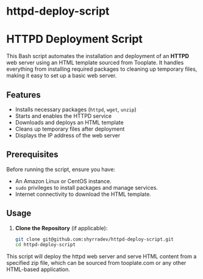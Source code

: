 # httpd-deploy-script
# HTTPD Deployment Script

This Bash script automates the installation and deployment of an **HTTPD** web server using an HTML template sourced from Tooplate. It handles everything from installing required packages to cleaning up temporary files, making it easy to set up a basic web server.

## Features

- Installs necessary packages (`httpd`, `wget`, `unzip`)
- Starts and enables the HTTPD service
- Downloads and deploys an HTML template
- Cleans up temporary files after deployment
- Displays the IP address of the web server

## Prerequisites

Before running the script, ensure you have:

- An Amazon Linux or CentOS instance.
- `sudo` privileges to install packages and manage services.
- Internet connectivity to download the HTML template.

## Usage

1. **Clone the Repository** (if applicable):
   ```bash
   git clone git@github.com:shyrradev/httpd-deploy-script.git
   cd httpd-deploy-script


This script will deploy the httpd web server and serve HTML content from a specified zip file, which can be sourced from tooplate.com or any other HTML-based application.

